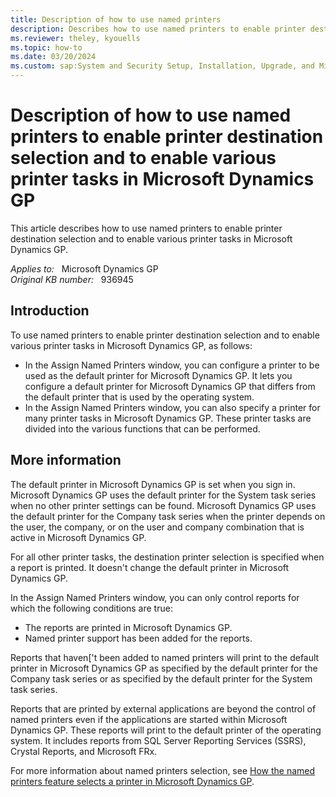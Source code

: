 ```yaml
---
title: Description of how to use named printers
description: Describes how to use named printers to enable printer destination selection and to enable various printer tasks in Microsoft Dynamics GP.
ms.reviewer: theley, kyouells
ms.topic: how-to
ms.date: 03/20/2024
ms.custom: sap:System and Security Setup, Installation, Upgrade, and Migrations
---
```

# Description of how to use named printers to enable printer destination selection and to enable various printer tasks in Microsoft Dynamics GP

This article describes how to use named printers to enable printer destination selection and to enable various printer tasks in Microsoft Dynamics GP.

_Applies to:_ &nbsp; Microsoft Dynamics GP  
_Original KB number:_ &nbsp; 936945

## Introduction

To use named printers to enable printer destination selection and to enable various printer tasks in Microsoft Dynamics GP, as follows:

- In the Assign Named Printers window, you can configure a printer to be used as the default printer for Microsoft Dynamics GP. It lets you configure a default printer for Microsoft Dynamics GP that differs from the default printer that is used by the operating system.
- In the Assign Named Printers window, you can also specify a printer for many printer tasks in Microsoft Dynamics GP. These printer tasks are divided into the various functions that can be performed.

## More information

The default printer in Microsoft Dynamics GP is set when you sign in. Microsoft Dynamics GP uses the default printer for the System task series when no other printer settings can be found. Microsoft Dynamics GP uses the default printer for the Company task series when the printer depends on the user, the company, or on the user and company combination that is active in Microsoft Dynamics GP.

For all other printer tasks, the destination printer selection is specified when a report is printed. It doesn't change the default printer in Microsoft Dynamics GP.

In the Assign Named Printers window, you can only control reports for which the following conditions are true:

- The reports are printed in Microsoft Dynamics GP.
- Named printer support has been added for the reports.

Reports that haven['t been added to named printers will print to the default printer in Microsoft Dynamics GP as specified by the default printer for the Company task series or as specified by the default printer for the System task series.

Reports that are printed by external applications are beyond the control of named printers even if the applications are started within Microsoft Dynamics GP. These reports will print to the default printer of the operating system. It includes reports from SQL Server Reporting Services (SSRS), Crystal Reports, and Microsoft FRx.

For more information about named printers selection, see [How the named printers feature selects a printer in Microsoft Dynamics GP](https://support.microsoft.com/help/935790).
